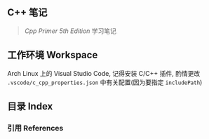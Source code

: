 ## C++ 笔记

> *Cpp Primer 5th Edition* 学习笔记

## 工作环境 Workspace

Arch Linux 上的 Visual Studio Code, 记得安装 C/C++ 插件, 酌情更改 `.vscode/c_cpp_properties.json` 中有关配置(因为要指定 `includePath`)

## 目录 Index

### 引用 References
